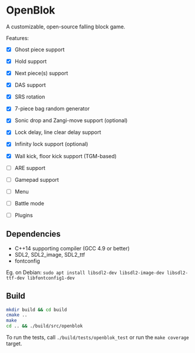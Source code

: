 OpenBlok
========

A customizable, open-source falling block game.

Features:

- [x] Ghost piece support
- [x] Hold support
- [x] Next piece(s) support
- [x] DAS support
- [x] SRS rotation
- [x] 7-piece bag random generator
- [x] Sonic drop and Zangi-move support (optional)
- [x] Lock delay, line clear delay support
- [x] Infinity lock support (optional)
- [x] Wall kick, floor kick support (TGM-based)
- [ ] ARE support
- [ ] Gamepad support
- [ ] Menu
- [ ] Battle mode
- [ ] Plugins


Dependencies
------------

- C++14 supporting compiler (GCC 4.9 or better)
- SDL2, SDL2_image, SDL2_ttf
- fontconfig

Eg. on Debian: `sudo apt install libsdl2-dev libsdl2-image-dev libsdl2-ttf-dev libfontconfig1-dev`


Build
-----

```sh
mkdir build && cd build
cmake ..
make
cd .. && ./build/src/openblok
```

To run the tests, call `./build/tests/openblok_test` or run the `make coverage` target.
